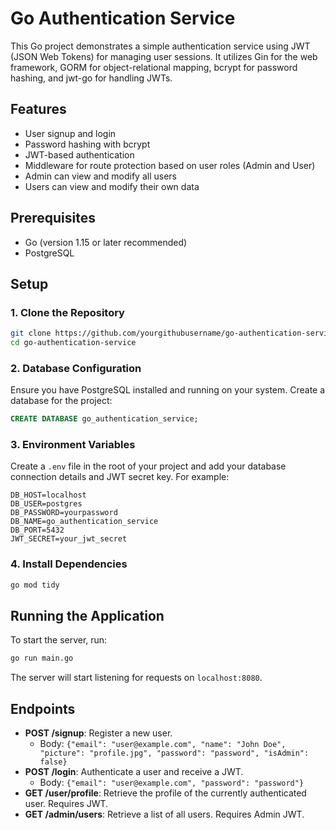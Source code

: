 # Go Authentication Service

This Go project demonstrates a simple authentication service using JWT (JSON Web Tokens) for managing user sessions. It utilizes Gin for the web framework, GORM for object-relational mapping, bcrypt for password hashing, and jwt-go for handling JWTs.

## Features

- User signup and login
- Password hashing with bcrypt
- JWT-based authentication
- Middleware for route protection based on user roles (Admin and User)
- Admin can view and modify all users
- Users can view and modify their own data

## Prerequisites

- Go (version 1.15 or later recommended)
- PostgreSQL

## Setup

### 1. Clone the Repository

```bash
git clone https://github.com/yourgithubusername/go-authentication-service.git
cd go-authentication-service
```

### 2. Database Configuration

Ensure you have PostgreSQL installed and running on your system. Create a database for the project:

```sql
CREATE DATABASE go_authentication_service;
```

### 3. Environment Variables

Create a `.env` file in the root of your project and add your database connection details and JWT secret key. For example:

```env
DB_HOST=localhost
DB_USER=postgres
DB_PASSWORD=yourpassword
DB_NAME=go_authentication_service
DB_PORT=5432
JWT_SECRET=your_jwt_secret
```

### 4. Install Dependencies

```bash
go mod tidy
```

## Running the Application

To start the server, run:

```bash
go run main.go
```

The server will start listening for requests on `localhost:8080`.

## Endpoints

- **POST /signup**: Register a new user.
  - Body: `{"email": "user@example.com", "name": "John Doe", "picture": "profile.jpg", "password": "password", "isAdmin": false}`
- **POST /login**: Authenticate a user and receive a JWT.
  - Body: `{"email": "user@example.com", "password": "password"}`
- **GET /user/profile**: Retrieve the profile of the currently authenticated user. Requires JWT.
- **GET /admin/users**: Retrieve a list of all users. Requires Admin JWT.

